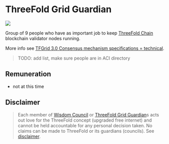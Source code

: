 # ThreeFold Grid Guardian

![](threefold__clouds.png  )


Group of 9 people who have as important job to keep [ThreeFold Chain](threefold__tfchain) blockchain validator nodes running.

More info see [TFGrid 3.0 Consensus mechanism specifications = technical](tftech__consensus3_mechanism.md).


> TODO: add list, make sure people are in ACI directory


## Remuneration

- not at this time


## Disclaimer

> Each member of [Wisdom Council](threefold__wisdom_council) or [ThreeFold Grid Guardian](threefold__grid_guardians)s acts out love for the ThreeFold concept (upgraded free internet) and cannot be held accountable for any personal decision taken. No claims can be made to ThreeFold or its guardians (councils).
> See [disclaimer](legal__disclaimer.md).
